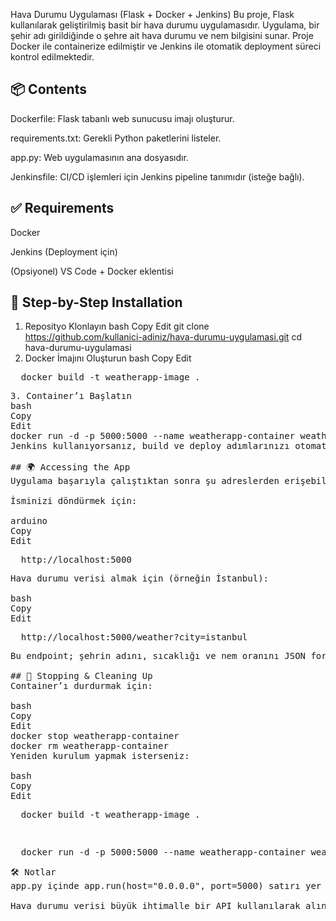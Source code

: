  Hava Durumu Uygulaması (Flask + Docker + Jenkins)
Bu proje, Flask kullanılarak geliştirilmiş basit bir hava durumu uygulamasıdır. Uygulama, bir şehir adı girildiğinde o şehre ait hava durumu ve nem bilgisini sunar. Proje Docker ile containerize edilmiştir ve Jenkins ile otomatik deployment süreci kontrol edilmektedir.

 ## 📦 Contents
Dockerfile: Flask tabanlı web sunucusu imajı oluşturur.

requirements.txt: Gerekli Python paketlerini listeler.

app.py: Web uygulamasının ana dosyasıdır.

Jenkinsfile: CI/CD işlemleri için Jenkins pipeline tanımıdır (isteğe bağlı).

## ✅ Requirements
Docker

Jenkins (Deployment için)

(Opsiyonel) VS Code + Docker eklentisi

## 🚀 Step-by-Step Installation
1. Reposityo Klonlayın
bash
Copy
Edit
git clone https://github.com/kullanici-adiniz/hava-durumu-uygulamasi.git
cd hava-durumu-uygulamasi
2. Docker İmajını Oluşturun
bash
Copy
Edit
<pre>  docker build -t weatherapp-image .  <pre>
3. Container’ı Başlatın
bash
Copy
Edit
docker run -d -p 5000:5000 --name weatherapp-container weatherapp-image
Jenkins kullanıyorsanız, build ve deploy adımlarınızı otomatik hale getirebilirsiniz. Jenkinsfile içeriğine göre pipeline işlemleri yürütülür.

## 🌍 Accessing the App
Uygulama başarıyla çalıştıktan sonra şu adreslerden erişebilirsiniz:

İsminizi döndürmek için:

arduino
Copy
Edit
<pre>  http://localhost:5000 <pre>
Hava durumu verisi almak için (örneğin İstanbul):

bash
Copy
Edit
<pre>  http://localhost:5000/weather?city=istanbul <pre>
Bu endpoint; şehrin adını, sıcaklığı ve nem oranını JSON formatında döndürür.

## 🐳 Stopping & Cleaning Up
Container’ı durdurmak için:

bash
Copy
Edit
docker stop weatherapp-container
docker rm weatherapp-container
Yeniden kurulum yapmak isterseniz:

bash
Copy
Edit
<pre>  docker build -t weatherapp-image .  <pre>
 <pre>  docker run -d -p 5000:5000 --name weatherapp-container weatherapp-image  <pre>
🛠 Notlar
app.py içinde app.run(host="0.0.0.0", port=5000) satırı yer almalıdır ki uygulama dışarıdan erişilebilir olsun.

Hava durumu verisi büyük ihtimalle bir API kullanılarak alınıyordur, örneğin OpenWeatherMap. API anahtarınız varsa .env dosyasında gizli tutmayı unutmayın.
